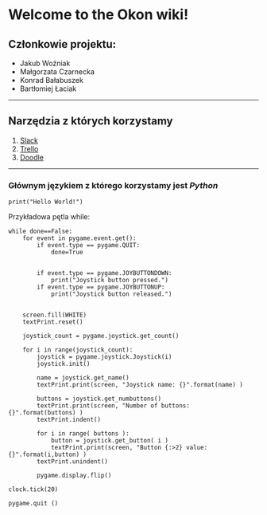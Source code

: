# **Welcome to the Okon wiki!**
## Członkowie projektu:  
* Jakub Woźniak
* Małgorzata Czarnecka
* Konrad Bałabuszek
* Bartłomiej Łaciak
---
## Narzędzia z których korzystamy
1. [Slack](https://slack.com/intl/en-pl/)
2. [Trello](https://trello.com/pl)
3. [Doodle](https://doodle.com/en/)  

---
### Głównym językiem z którego korzystamy jest *Python*  
`print("Hello World!")`

Przykładowa pętla while:  
```
while done==False:
    for event in pygame.event.get():
        if event.type == pygame.QUIT:
            done=True 


        if event.type == pygame.JOYBUTTONDOWN:
            print("Joystick button pressed.")
        if event.type == pygame.JOYBUTTONUP:
            print("Joystick button released.")


    screen.fill(WHITE)
    textPrint.reset()

    joystick_count = pygame.joystick.get_count()

    for i in range(joystick_count):
        joystick = pygame.joystick.Joystick(i)
        joystick.init()

        name = joystick.get_name()
        textPrint.print(screen, "Joystick name: {}".format(name) )

        buttons = joystick.get_numbuttons()
        textPrint.print(screen, "Number of buttons: {}".format(buttons) )
        textPrint.indent()

        for i in range( buttons ):
            button = joystick.get_button( i )
            textPrint.print(screen, "Button {:>2} value: {}".format(i,button) )
        textPrint.unindent()

        pygame.display.flip()

clock.tick(20)

pygame.quit ()  
```
